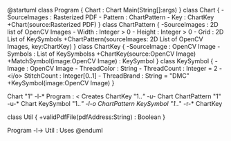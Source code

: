 @startuml
class Program {
    Chart : Chart
    Main(String[]:args)
}
class Chart {
    -SourceImages : Rasterized PDF
    -<o> Pattern : ChartPattern
    -<o> Key : ChartKey
    +Chart(source:Rasterized PDF)
}
class ChartPattern {
    -SourceImages : 2D list of OpenCV Images
    -<o> Width : Integer > 0
    -<o> Height : Integer > 0
    -<o> Grid : 2D List of KeySymbols
    +ChartPattern(sourceImages: 2D List of OpenCV Images, key:ChartKey)
}
class ChartKey {
    -SourceImage : OpenCV Image
    -<o> Symbols : List of KeySymbolss
    +ChartKey(source:OpenCV Image)
    +MatchSymbol(image:OpenCV Image) : KeySymbol
}
class KeySymbol {
    -<o> Image : OpenCV Image
    -<o> ThreadColor : String
    -<o> ThreadCount : Integer = 2
    -<i/o> StitchCount : Integer[0..1]
    -<o> ThreadBrand : String = "DMC"
    +KeySymbol(image:OpenCV Image)
}

Chart "1" -l-* Program : < Creates
ChartKey "1..*" -u-* Chart
ChartPattern "1" -u-* Chart
KeySymbol "1..*" -l-o ChartPattern
KeySymbol "1..*" -r-* ChartKey

class Util {
    +validPdfFile(pdfAddress:String) : Boolean
}

Program -l-> Util : Uses
@enduml
